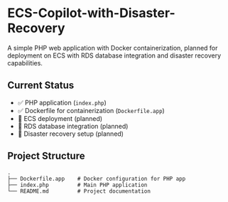 # ECS-Copilot-with-Disaster-Recovery

A simple PHP web application with Docker containerization, planned for deployment on ECS with RDS database integration and disaster recovery capabilities.

## Current Status

- ✅ PHP application (`index.php`)
- ✅ Dockerfile for containerization (`Dockerfile.app`)
- 🚧 ECS deployment (planned)
- 🚧 RDS database integration (planned)
- 🚧 Disaster recovery setup (planned)

## Project Structure

```
.
├── Dockerfile.app    # Docker configuration for PHP app
├── index.php         # Main PHP application
└── README.md         # Project documentation
```
